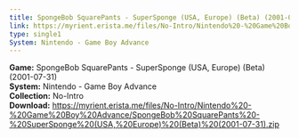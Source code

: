```yaml
---
title: SpongeBob SquarePants - SuperSponge (USA, Europe) (Beta) (2001-07-31)
link: https://myrient.erista.me/files/No-Intro/Nintendo%20-%20Game%20Boy%20Advance/SpongeBob%20SquarePants%20-%20SuperSponge%20(USA,%20Europe)%20(Beta)%20(2001-07-31).zip
type: single1
System: Nintendo - Game Boy Advance
---
```

<b>Game:</b> SpongeBob SquarePants - SuperSponge (USA, Europe) (Beta) (2001-07-31)<br>
<b>System:</b> Nintendo - Game Boy Advance<br>
<b>Collection:</b> No-Intro<br>
<b>Download:</b> https://myrient.erista.me/files/No-Intro/Nintendo%20-%20Game%20Boy%20Advance/SpongeBob%20SquarePants%20-%20SuperSponge%20(USA,%20Europe)%20(Beta)%20(2001-07-31).zip